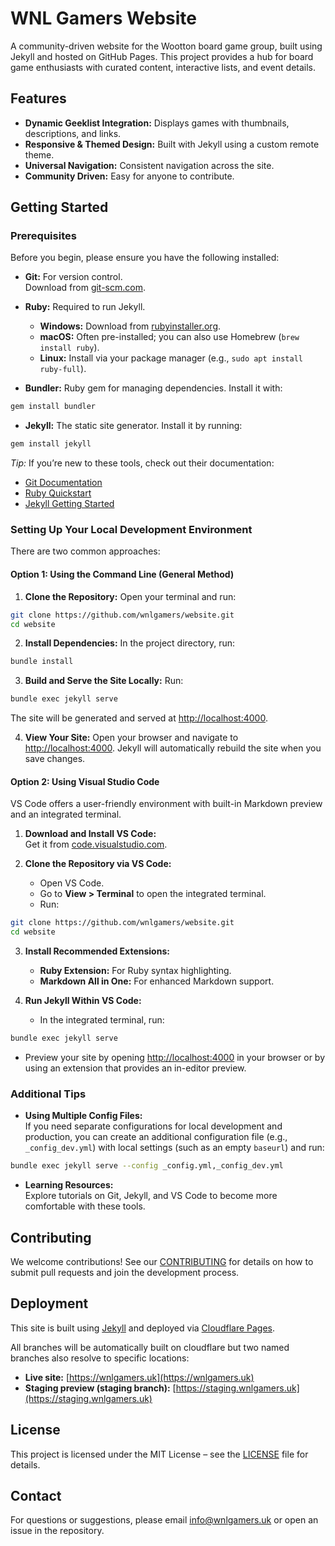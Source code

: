 # WNL Gamers Website

A community-driven website for the Wootton board game group, built using Jekyll and hosted on GitHub Pages. This project provides a hub for board game enthusiasts with curated content, interactive lists, and event details.

## Features
- **Dynamic Geeklist Integration:** Displays games with thumbnails, descriptions, and links.
- **Responsive & Themed Design:** Built with Jekyll using a custom remote theme.
- **Universal Navigation:** Consistent navigation across the site.
- **Community Driven:** Easy for anyone to contribute.

## Getting Started

### Prerequisites

Before you begin, please ensure you have the following installed:

- **Git:** For version control.  
  Download from [git-scm.com](https://git-scm.com/).

- **Ruby:** Required to run Jekyll.  
  - **Windows:** Download from [rubyinstaller.org](https://rubyinstaller.org/).  
  - **macOS:** Often pre-installed; you can also use Homebrew (`brew install ruby`).  
  - **Linux:** Install via your package manager (e.g., `sudo apt install ruby-full`).

- **Bundler:** Ruby gem for managing dependencies. Install it with:
```bash
gem install bundler
```

- **Jekyll:** The static site generator. Install it by running:
```bash
gem install jekyll
```

*Tip:* If you’re new to these tools, check out their documentation:
- [Git Documentation](https://git-scm.com/doc)
- [Ruby Quickstart](https://www.ruby-lang.org/en/documentation/quickstart/)
- [Jekyll Getting Started](https://jekyllrb.com/docs/installation/)

### Setting Up Your Local Development Environment

There are two common approaches:

#### Option 1: Using the Command Line (General Method)

1. **Clone the Repository:**
   Open your terminal and run:
```bash
git clone https://github.com/wnlgamers/website.git
cd website
```

2. **Install Dependencies:**
   In the project directory, run:
```bash
bundle install
```

3. **Build and Serve the Site Locally:**
   Run:
```bash
bundle exec jekyll serve
```
   The site will be generated and served at [http://localhost:4000](http://localhost:4000).

4. **View Your Site:**
   Open your browser and navigate to [http://localhost:4000](http://localhost:4000). Jekyll will automatically rebuild the site when you save changes.

#### Option 2: Using Visual Studio Code

VS Code offers a user-friendly environment with built-in Markdown preview and an integrated terminal.

1. **Download and Install VS Code:**  
   Get it from [code.visualstudio.com](https://code.visualstudio.com/).

2. **Clone the Repository via VS Code:**
   - Open VS Code.
   - Go to **View > Terminal** to open the integrated terminal.
   - Run:
```bash
git clone https://github.com/wnlgamers/website.git
cd website
```

3. **Install Recommended Extensions:**
   - **Ruby Extension:** For Ruby syntax highlighting.
   - **Markdown All in One:** For enhanced Markdown support.

4. **Run Jekyll Within VS Code:**
   - In the integrated terminal, run:
```bash
bundle exec jekyll serve
```
   - Preview your site by opening [http://localhost:4000](http://localhost:4000) in your browser or by using an extension that provides an in-editor preview.

### Additional Tips

- **Using Multiple Config Files:**  
  If you need separate configurations for local development and production, you can create an additional configuration file (e.g., `_config_dev.yml`) with local settings (such as an empty `baseurl`) and run:
```bash
bundle exec jekyll serve --config _config.yml,_config_dev.yml
```

- **Learning Resources:**  
  Explore tutorials on Git, Jekyll, and VS Code to become more comfortable with these tools.

## Contributing

We welcome contributions! See our [CONTRIBUTING](CONTRIBUTING.md) for details on how to submit pull requests and join the development process.

## Deployment

This site is built using [Jekyll](https://jekyllrb.com) and deployed via [Cloudflare Pages](https://pages.cloudflare.com/).

All branches will be automatically built on cloudflare but two named branches also resolve to specific locations:

- **Live site:** [https://wnlgamers.uk](https://wnlgamers.uk)
- **Staging preview (staging branch):** [https://staging.wnlgamers.uk](https://staging.wnlgamers.uk)

## License

This project is licensed under the MIT License – see the [LICENSE](LICENSE) file for details.

## Contact

For questions or suggestions, please email [info@wnlgamers.uk](mailto:info@wnlgamers.uk) or open an issue in the repository.
